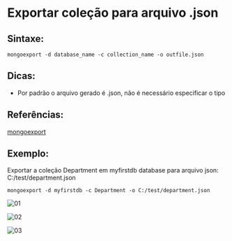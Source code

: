 # Exportar coleção para arquivo .json

## Sintaxe:                  
``` 
mongoexport -d database_name -c collection_name -o outfile.json
```

## Dicas:
- Por padrão o arquivo gerado é .json, não é necessário especificar o tipo

## Referências:
[mongoexport](https://docs.mongodb.com/manual/reference/program/mongoexport/index.html)

## Exemplo: 
Exportar a coleção Department em myfirstdb database para arquivo json: C:/test/department.json                            
``` 
mongoexport -d myfirstdb -c Department -o C:/test/department.json
```

![01](https://raw.githubusercontent.com/brunogoncalves/docs/master/mongodb/imagens/exportjson01.png)

![02](https://raw.githubusercontent.com/brunogoncalves/docs/master/mongodb/imagens/exportjson02.png)

![03](https://raw.githubusercontent.com/brunogoncalves/docs/master/mongodb/imagens/exportjson03.png)


